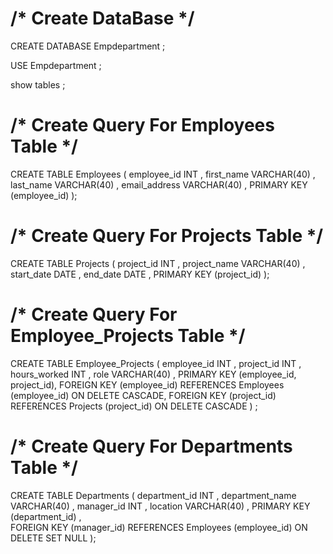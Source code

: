 #                        /* Create DataBase */
CREATE DATABASE  Empdepartment ;  

USE  Empdepartment ; 

show tables ;

#                  /* Create Query For Employees Table */

CREATE TABLE  Employees (
  employee_id INT ,
  first_name VARCHAR(40) ,
  last_name VARCHAR(40) ,
  email_address VARCHAR(40) ,
  PRIMARY KEY (employee_id) 
);

#                  /* Create Query For Projects Table */
CREATE TABLE Projects (
  project_id INT ,
  project_name VARCHAR(40) ,
  start_date DATE ,
  end_date DATE ,
  PRIMARY KEY (project_id)
);

#               /* Create Query For Employee_Projects Table */

CREATE TABLE Employee_Projects (
  employee_id INT ,
  project_id INT ,
  hours_worked INT ,
  role VARCHAR(40) ,
  PRIMARY KEY (employee_id, project_id),
  FOREIGN KEY (employee_id) REFERENCES Employees (employee_id)  ON DELETE CASCADE,
  FOREIGN KEY (project_id) REFERENCES Projects (project_id) ON DELETE CASCADE 
) ;

#                  /* Create Query For Departments Table */

CREATE TABLE Departments (
  department_id INT   ,
  department_name VARCHAR(40) ,
  manager_id INT ,
  location VARCHAR(40) ,
  PRIMARY KEY (department_id) ,  
  FOREIGN KEY (manager_id) REFERENCES Employees (employee_id) ON DELETE SET NULL
);
